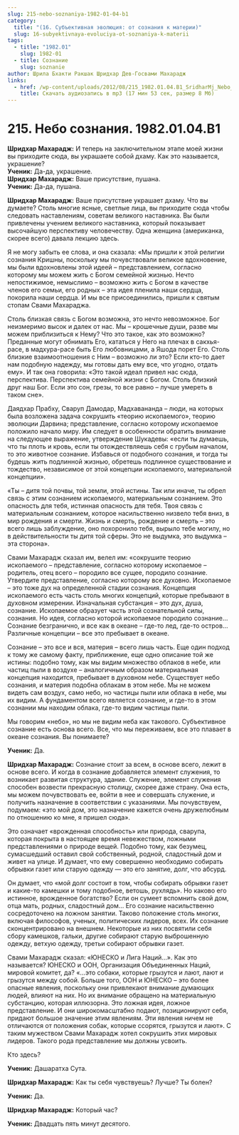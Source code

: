 ```yaml
---
slug: 215-nebo-soznaniya-1982-01-04-b1
category:
  title: "(16. Субъективная эволюция: от сознания к материи)"
  slug: 16-subyektivnaya-evoluciya-ot-soznaniya-k-materii
tags:
  - title: "1982.01"
    slug: 1982-01
  - title: Сознание
    slug: soznanie
author: Шрила Бхакти Ракшак Шридхар Дев-Госвами Махарадж
links:
  - href: /wp-content/uploads/2012/08/215_1982.01.04.B1_SridharMj_Nebo_soznaniya.mp3
    title: Скачать аудиозапись в mp3 (17 мин 53 сек, размер 8 Мб)
---
```


# 215. Небо сознания. 1982.01.04.B1

**Шридхар Махарадж:** И теперь на заключительном этапе моей жизни вы приходите сюда, вы украшаете собой дхаму. Как это называется, украшение?\
**Ученик:** Да-да, украшение.\
**Шридхар Махарадж:** Ваше присутствие, пушана.\
**Ученик:** Да-да, пушана.

**Шридхар Махарадж:** Ваше присутствие украшает дхаму. Что вы думаете? Столь многие ясные, светлые лица, вы приходите сюда чтобы следовать наставлениям, советам великого наставника. Вы были привлечены учением великого наставника, который показывает высочайшую перспективу человечеству. Одна женщина (американка, скорее всего) давала лекцию здесь.

Я не могу забыть ее слова, и она сказала: «Мы пришли к этой религии сознания Кришны, поскольку мы почувствовали великое вдохновение, мы были вдохновлены этой идеей – представлением, согласно которому мы можем жить с Богом семейной жизнью. Нечто непостижимое, немыслимо – возможно жить с Богом в качестве членов его семьи, его родных – эта идея пленила наши сердца, покорила наши сердца. И мы все присоединились, пришли к святым стопам Свами Махараджа.

Столь близкая связь с Богом возможна, это нечто невозможное. Бог неизмеримо высок и далек от нас. Мы – крошечные души, разве мы можем приблизиться к Нему? Что это такое, как это возможно? Преданные могут обнимать Его, кататься у Него на плечах в сакхья-расе, в мадхура-расе быть Его любовницами, а Яшода порет Его. Столь близкие взаимоотношения с Ним – возможно ли это? Если кто-то дает нам подобную надежду, мы готовы дать ему все, что угодно, отдать ему». И так она говорила: «Это такой идеал привел нас сюда, перспектива. Перспектива семейной жизни с Богом. Столь близкий друг наш Бог. Если это сон, грезы, то все равно – лучше умереть в таком сне».

Даядхар Прабху, Сваруп Дамодар, Мадхавананда – люди, на которых была возложена задача сокрушить «теорию ископаемого», теорию эволюции Дарвина; представление, согласно которому ископаемое положило начало миру. Им следует в особенности обратить внимание на следующее выражение, утверждение Шукадевы: «если ты думаешь, что ты плоть и кровь, если ты отождествляешь себя с грубым началом, то это животное сознание. Избавься от подобного сознания, и тогда ты будешь жить подлинной жизнью, обретешь подлинное существование и тождество, независимое от этой концепции ископаемого, материальной концепции».

«Ты – дитя той почвы, той земли, этой истины. Так или иначе, ты обрел связь с этим сознанием ископаемого, материальным сознанием. Это опасность для тебя, истинная опасность для тебя. Твоя связь с материальным сознанием, которое насильственно низвело тебя вниз, в мир рождения и смерти. Жизнь и смерть, рождение и смерть – это всего лишь заблуждение, оно похоронило тебя, вырыло тебе могилу, но в действительности ты дитя той сферы. Это не выдумка, это выдумка – эта сторона».

Свами Махарадж сказал им, велел им: «сокрушите теорию ископаемого – представление, согласно которому ископаемое – родитель, отец всего – породило все сущее, породило сознание. Утвердите представление, согласно которому все духовно. Ископаемое – это тоже дух на определенной стадии сознания. Концепция ископаемого есть часть столь многих концепций, которые пребывают в духовном измерении. Изначальная субстанция – это дух, душа, сознание. Ископаемое образует часть этой сознательной силы, сознания. Но идея, согласно которой ископаемое породило сознание… Сознание безгранично, и все как в океане – где-то лед, где-то остров… Различные концепции – все это пребывает в океане.

Сознание – это все и вся, материя – всего лишь часть. Еще один подход к тому же самому факту, приближение, еще одно описание той же истины: подобно тому, как мы видим множество облаков в небе, или частиц пыли в воздухе – аналогичным образом материальная концепция находится, пребывает в духовном небе. Существует небо сознания, и материя подобна облакам в этом небе. Мы не можем видеть сам воздух, само небо, но частицы пыли или облака в небе, мы их видим. А фундаментом всего является сознание, и где-то в этом сознании мы находим облака, где-то видим частицы пыли.

Мы говорим «небо», но мы не видим неба как такового. Субъективное сознание есть основа всего. Все, что мы переживаем, все это плавает в океане сознания. Вы понимаете?

**Ученик:** Да.

**Шридхар Махарадж:** Сознание стоит за всем, в основе всего, лежит в основе всего. И когда в сознание добавляется элемент служения, то возникает развитая структура, здание. Служение, элемент служения способен возвести прекрасную столицу, скорее даже страну. Она есть, мы можем почувствовать ее, войти в нее и совершать служение, и получить назначение в соответствии с указаниями. Мы почувствуем, подумаем: «это мой дом, это назначение кажется очень дружелюбным по отношению ко мне, я пришел сюда».

Это означает «врожденная способность» или природа, сварупа, которая покрыта в настоящее время невежеством, ложными представлениями о природе вещей. Подобно тому, как безумец, сумасшедший оставил свой собственный, родной, сладостный дом и живет на улице. И думает, что ему совершенно необходимо собирать обрывки газет или старую одежду — это его занятие, долг, что абсурд.

Он думает, что «мой долг состоит в том, чтобы собирать обрывки газет и какие-то камешки и тому подобное, ветошь, рухлядь». Но каково его истинное, врожденное богатство? Если он сумеет вспомнить свой дом, отца мать, родных, сладостный дом… Его сознание насильственно сосредоточено на ложном занятии. Таково положение столь многих, включая философов, ученых, политических лидеров, всех. Их сознание сконцентрировано на внешнем. Некоторые из них посвятили себя сбору камешков, гальки, другие собирают старую выброшенную одежду, ветхую одежду, третьи собирают обрывки газет.

Свами Махарадж сказал: «ЮНЕСКО и Лига Наций…». Как это называется? ЮНЕСКО и ООН, Организация Объединенных Наций, мировой комитет, да? «…это собаки, которые грызутся и лают, лают и грызутся между собой. Больше того, ООН и ЮНЕСКО – это более опасные явления, поскольку они привлекают внимание думающих людей, влияют на них. Но их внимание обращено на материальную субстанцию, которая иллюзорна. Это ложная идея, ложное представление. И они широкомасштабно подают, позиционируют себя, придают большое значение этим явлениям. Эти явления ничем не отличаются от положения собак, которые ссорятся, грызутся и лают». С таким мужеством Свами Махарадж хотел сокрушить этих мировых лидеров. Такого рода представление мы должны усвоить.

Кто здесь?

**Ученик:** Дашаратха Сута.

**Шридхар Махарадж:** Как ты себя чувствуешь? Лучше? Ты болен?

**Ученик:** Да.

**Шридхар Махарадж:** Который час?

**Ученик:** Двадцать пять минут десятого.

